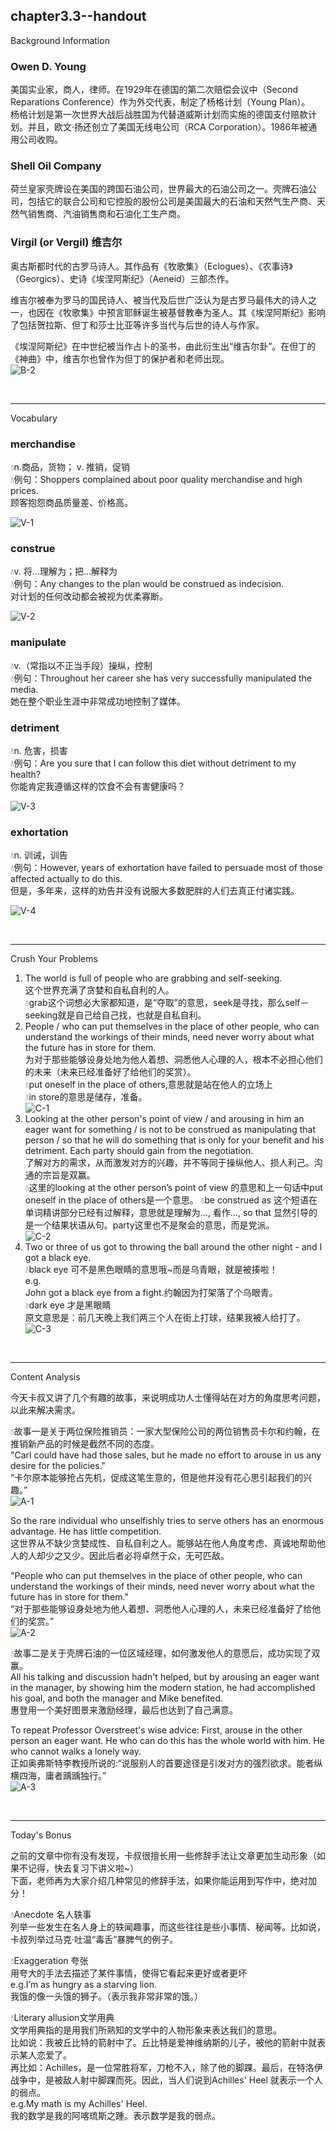 
chapter3.3--handout
---
Background Information

### Owen D. Young 

美国实业家，商人，律师。在1929年在德国的第二次赔偿会议中（Second Reparations Conference）作为外交代表，制定了杨格计划（Young Plan）。  
杨格计划是第一次世界大战后战胜国为代替道威斯计划而实施的德国支付赔款计划。并且，欧文·扬还创立了美国无线电公司（RCA Corporation）。1986年被通用公司收购。  

### Shell Oil Company

荷兰皇家壳牌设在美国的跨国石油公司，世界最大的石油公司之一。壳牌石油公司，包括它的联合公司和它控股的股份公司是美国最大的石油和天然气生产商、天然气销售商、汽油销售商和石油化工生产商。  

### Virgil (or Vergil) 维吉尔

奥古斯都时代的古罗马诗人。其作品有《牧歌集》（Eclogues）、《农事诗》（Georgics）、史诗《埃涅阿斯纪》（Aeneid）三部杰作。  

维吉尔被奉为罗马的国民诗人、被当代及后世广泛认为是古罗马最伟大的诗人之一，也因在《牧歌集》中预言耶稣诞生被基督教奉为圣人。其《埃涅阿斯纪》影响了包括贺拉斯、但丁和莎士比亚等许多当代与后世的诗人与作家。  

《埃涅阿斯纪》在中世纪被当作占卜的圣书，由此衍生出“维吉尔卦”。在但丁的《神曲》中，维吉尔也曾作为但丁的保护者和老师出现。  
![B-2](\images\handouts\part3\chapter3-3\B-2.png)  

<br>

---
Vocabulary

### merchandise

💧n.商品，货物； v. 推销，促销  
💧例句：Shoppers complained about poor quality merchandise and high prices.  
顾客抱怨商品质量差、价格高。  

![V-1](\images\handouts\part3\chapter3-3\V-1.jpg)  

### construe

💧v. 将…理解为；把…解释为  
💧例句：Any changes to the plan would be construed as indecision.  
对计划的任何改动都会被视为优柔寡断。  

![V-2](\images\handouts\part3\chapter3-3\V-2.jpeg)  

### manipulate

💧v.（常指以不正当手段）操纵，控制  
💧例句：Throughout her career she has very successfully manipulated the media.  
她在整个职业生涯中非常成功地控制了媒体。  

### detriment

💧n. 危害，损害  
💧例句：Are you sure that I can follow this diet without detriment to my health?  
你能肯定我遵循这样的饮食不会有害健康吗？  

![V-3](\images\handouts\part3\chapter3-3\V-3.jpg)  

### exhortation

💧n. 训诫，训告  
💧例句：However, years of exhortation have failed to persuade most of those affected actually to do this.  
但是，多年来，这样的劝告并没有说服大多数肥胖的人们去真正付诸实践。  

![V-4](\images\handouts\part3\chapter3-3\V-4.jpg)  

<br>

---
Crush Your Problems

1. The world is full of people who are grabbing and self-seeking.  
这个世界充满了贪婪和自私自利的人。  
💧grab这个词想必大家都知道，是“夺取”的意思，seek是寻找，那么self－seeking就是自己给自己找，也就是自私自利。  
2. People / who can put themselves in the place of other people,  who can understand the workings of their minds, need never worry about what the future has in store for them.  
为对于那些能够设身处地为他人着想、洞悉他人心理的人，根本不必担心他们的未来（未来已经准备好了给他们的奖赏）。  
💧put oneself in the place of others,意思就是站在他人的立场上  
💧in store的意思是储存，准备。  
![C-1](\images\handouts\part3\chapter3-3\C-1.png)  
3. Looking at the other person's point of view / and arousing in him an eager want for something / is not to be construed as manipulating that person / so that he will do something that is only for your benefit and his detriment. Each party should gain from the negotiation.  
了解对方的需求，从而激发对方的兴趣，并不等同于操纵他人、损人利己。沟通的宗旨是双赢。  
💧这里的looking at the other person’s point of view 的意思和上一句话中put oneself in the place of others是一个意思。
💧be construed as 这个短语在单词精讲部分已经有过解释，意思就是理解为…, 看作…, so that 显然引导的是一个结果状语从句。party这里也不是聚会的意思，而是党派。  
![C-2](\images\handouts\part3\chapter3-2\C-2.png)  
4. Two or three of us got to throwing the ball around the other night - and I got a black eye.  
💧black eye 可不是黑色眼睛的意思哦~而是乌青眼，就是被揍啦！  
e.g.  
John got a black eye from a fight.约翰因为打架落了个乌眼青。  
💧dark eye 才是黑眼睛  
原文意思是：前几天晚上我们两三个人在街上打球，结果我被人给打了。  
![C-3](\images\handouts\part3\chapter3-3\C-3.JPEG)  

<br>

---
Content Analysis

今天卡叔又讲了几个有趣的故事，来说明成功人士懂得站在对方的角度思考问题，以此来解决需求。  

💧故事一是关于两位保险推销员：一家大型保险公司的两位销售员卡尔和约翰，在推销新产品的时候是截然不同的态度。  
"Carl could have had those sales, but he made no effort to arouse in us any desire for the policies."  
“卡尔原本能够抢占先机，促成这笔生意的，但是他并没有花心思引起我们的兴趣。”  
![A-1](\images\handouts\part3\chapter3-2\A-1.jpg)  

So the rare individual who unselfishly tries to serve others has an enormous advantage. He has little competition.  
这世界从不缺少贪婪成性、自私自利之人。能够站在他人角度考虑、真诚地帮助他人的人却少之又少。因此后者必将卓然于众，无可匹敌。  

 "People who can put themselves in the place of other people, who can understand the workings of their minds, need never worry about what the future has in store for them."  
“对于那些能够设身处地为他人着想、洞悉他人心理的人，未来已经准备好了给他们的奖赏。”  
![A-2](\images\handouts\part3\chapter3-3\A-2.jpeg)  

💧故事二是关于壳牌石油的一位区域经理，如何激发他人的意愿后，成功实现了双赢。  
All his talking and discussion hadn't helped, but by arousing an eager want in the manager, by showing him the modern station, he had accomplished his goal, and both the manager and Mike benefited.  
惠登用一个美好图景来激励经理，最后也达到了自己满意。  

To repeat Professor Overstreet's wise advice: First, arouse in the other person an eager want. He who can do this has the whole world with him. He who cannot walks a lonely way.  
正如奥弗斯特李教授所说的:“说服别人的首要途径是引发对方的强烈欲求。能者纵横四海，庸者踽踽独行。”  
![A-3](\images\handouts\part3\chapter3-3\A-3.jpg)  

<br>

---
Today's Bonus

之前的文章中你有没有发现，卡叔很擅长用一些修辞手法让文章更加生动形象（如果不记得，快去复习下讲义啦~）  
下面，老师再为大家介绍几种常见的修辞手法，如果你能运用到写作中，绝对加分！  

💧Anecdote 名人轶事  
列举一些发生在名人身上的轶闻趣事，而这些往往是些小事情、秘闻等。比如说，卡叔列举过马克·吐温“毒舌”暴脾气的例子。  

💧Exaggeration 夸张  
用夸大的手法去描述了某件事情，使得它看起来更好或者更坏  
e.g.I’m as hungry as a starving lion.  
我饿的像一头饿的狮子。（表示我非常非常的饿。）  

💧Literary allusion文学用典  
文学用典指的是用我们所熟知的文学中的人物形象来表达我们的意思。  
比如说：我被丘比特的箭射中了。丘比特是爱神维纳斯的儿子，被他的箭射中就表示某人恋爱了。  
再比如：Achilles，是一位常胜将军，刀枪不入，除了他的脚踝。最后，在特洛伊战争中，是被敌人射中脚踝而死。因此，当人们说到Achilles' Heel 就表示一个人的弱点。  
e.g.My math is my Achilles' Heel.  
我的数学是我的阿喀琉斯之踵。表示数学是我的弱点。  